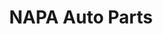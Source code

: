 ---
title: "NAPA Auto Parts"
url: /richmond/napa-auto-parts-midlothian-turnpike/
shop: car parts
---